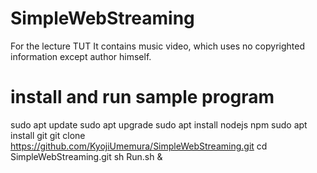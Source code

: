 # SimpleWebStreaming
For the lecture TUT
It contains music video, which uses no copyrighted information except author himself.

# install and run sample program
sudo apt update
sudo apt upgrade
sudo apt install nodejs npm
sudo apt install git
git clone https://github.com/KyojiUmemura/SimpleWebStreaming.git
cd SimpleWebStreaming.git
sh Run.sh &
